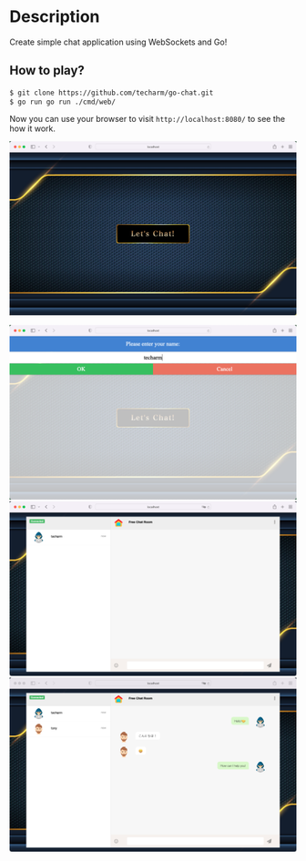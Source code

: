 # Description
Create simple chat application using WebSockets and Go!

## How to play?
```
$ git clone https://github.com/techarm/go-chat.git
$ go run go run ./cmd/web/
```

Now you can use your browser to visit `http://localhost:8080/` to see the how it work.

![](docs/images/home.png)

![Enter the user name.](docs/images/home-input-name.png)
![Now you can chat with other people!](docs/images/chat-init.png)
![Let's chat!](docs/images/chat.png)